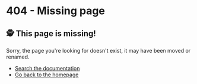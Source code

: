 404 - Missing page
===

🕵️ This page is missing!
---

Sorry, the page you're looking for doesn't exist, it may have been moved or renamed. 

- [Search the documentation](search)
- [Go back to the homepage](intro) 